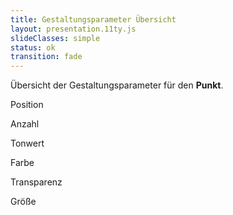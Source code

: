 ```yaml
---
title: Gestaltungsparameter Übersicht
layout: presentation.11ty.js
slideClasses: simple
status: ok
transition: fade
---
```


Übersicht der Gestaltungsparameter für den **Punkt**.
 
<p class="list">Position</p>
<p class="list">Anzahl</p>
<p class="list">Tonwert</p>
<p class="list">Farbe</p>
<p class="list">Transparenz</p>
<p class="list">Größe</p>
